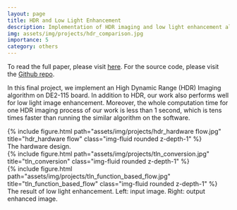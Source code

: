 ```yaml
---
layout: page
title: HDR and Low Light Enhancement
description: Implementation of HDR imaging and low light enhancement algorithms on a FPGA board.
img: assets/img/projects/hdr_comparison.jpg
importance: 5
category: others
---
```


To read the full paper, please visit <a href="https://kevinchang73.github.io/assets/pdf/hdr.pdf">here</a>. For the source code, please visit the <a href="https://github.com/ChienKaiMa/2020Fall-NTUEE-DCLAB/tree/master/final">Github repo</a>.

In this final project, we implement an High Dynamic Range (HDR) Imaging algorithm on DE2-115 board. In addition to HDR, our work also performs well for low light image enhancement. Moreover, the whole computation time for one HDR imaging process of our work is less than 1 second, which is tens times faster than running the similar algorithm on the software.

<div class="row justify-content-md-center">
    <div class="col-sm-6 mt-3 mt-md-0">
        {% include figure.html path="assets/img/projects/hdr_hardware flow.jpg" title="hdr_hardware flow" class="img-fluid rounded z-depth-1" %}
    </div>
</div>
<div class="caption">
    The hardware design.
</div>

<div class="row">
    <div class="col-sm-3 mt-3 mt-md-0">
        {% include figure.html path="assets/img/projects/tln_conversion.jpg" title="tln_conversion" class="img-fluid rounded z-depth-1" %}
    </div>
    <div class="col-sm-9 mt-3 mt-md-0">
        {% include figure.html path="assets/img/projects/tln_function_based_flow.jpg" title="tln_function_based_flow" class="img-fluid rounded z-depth-1" %}
    </div>
</div>
<div class="caption">
    The result of low light enhancement. Left: input image. Right: output enhanced image.
</div>
